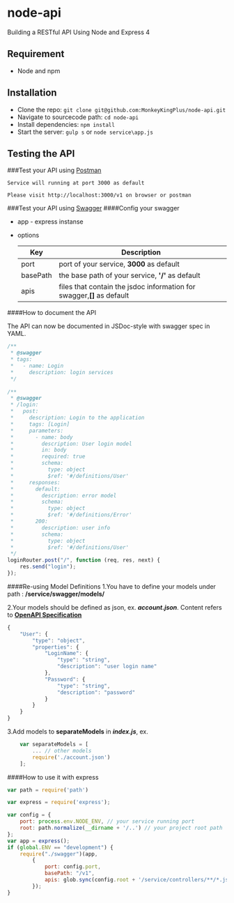 # node-api
Building a RESTful API Using Node and Express 4

## Requirement
- Node and npm

## Installation

- Clone the repo: `git clone git@github.com:MonkeyKingPlus/node-api.git`
- Navigate to sourcecode path: `cd node-api`
- Install dependencies: `npm install`
- Start the server: `gulp s` or `node service\app.js`

## Testing the API

###Test your API using [Postman](https://chrome.google.com/webstore/detail/postman-rest-client-packa/fhbjgbiflinjbdggehcddcbncdddomop)

    Service will running at port 3000 as default
    
    Please visit http://localhost:3000/v1 on browser or postman
    
###Test your API using [Swagger](http://swagger.io/)
####Config your swagger
- app - express instanse
- options

    Key | Description
    --- | -----------
    port | port of your service, **3000** as default
    basePath | the base path of your service, **'/'** as default
    apis | files that contain the jsdoc information for swagger,**[]** as default

####How to document the API

The API can now be documented in JSDoc-style with swagger spec in YAML.
```javascript
/**
 * @swagger
 * tags:
 *   - name: Login
 *     description: login services
 */
 
/**
 * @swagger
 * /login:
 *   post:
 *     description: Login to the application
 *     tags: [Login]
 *     parameters:
 *       - name: body
 *         description: User login model
 *         in: body
 *         required: true
 *         schema:
 *           type: object
 *           $ref: '#/definitions/User'
 *     responses:
 *       default:
 *         description: error model
 *         schema:
 *           type: object
 *           $ref: '#/definitions/Error'
 *       200:
 *         description: user info
 *         schema:
 *           type: object
 *           $ref: '#/definitions/User'
 */
loginRouter.post("/", function (req, res, next) {
    res.send("login");
});
```

####Re-using Model Definitions
1.You have to define your models under path : **/service/swagger/models/**

2.Your models should be defined as json, ex. ***account.json***. Content refers to [**OpenAPI Specification**](https://github.com/OAI/OpenAPI-Specification/blob/master/versions/2.0.md)
```javascript
{
    "User": {
        "type": "object",
        "properties": {
            "LoginName": {
                "type": "string",
                "description": "user login name"
            },
            "Password": {
                "type": "string",
                "description": "password"
            }
        }
    }
}
```
3.Add models to **separateModels** in ***index.js***, ex.
```javascript
    var separateModels = [
        ... // other models
        require('./account.json')
    ];
```

####How to use it with express
```javascript
var path = require('path')

var express = require('express');

var config = {
    port: process.env.NODE_ENV, // your service running port
    root: path.normalize(__dirname + '/..') // your project root path
};
var app = express();
if (global.ENV == "development") {
    require("./swagger")(app,
        {
            port: config.port,
            basePath: "/v1",
            apis: glob.sync(config.root + '/service/controllers/**/*.js')
        });
}
```

